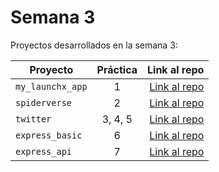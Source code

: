 # Semana 3 

Proyectos desarrollados en la semana 3:

| Proyecto | Práctica | Link al repo |
| ------------- |:-------------:| -----:|
|`my_launchx_app`|1|[Link al repo](https://github.com/LuisCorrea1/CreacionProyectosJS)|
|`spiderverse`|2|[Link al repo](https://github.com/LuisCorrea1/TDDSoftwareDesign)|
|`twitter`|3, 4, 5|[Link al repo](https://github.com/LuisCorrea1/Twitter)|
|`express_basic`|6|[Link al repo](https://github.com/LuisCorrea1/Express_basic)|
|`express_api`|7|[Link al repo](https://github.com/LuisCorrea1/Express_API)|
